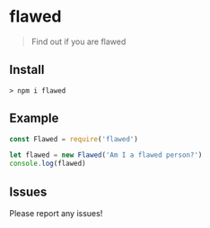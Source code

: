# flawed
> Find out if you are flawed

## Install
`> npm i flawed`

## Example
```js
const Flawed = require('flawed')

let flawed = new Flawed('Am I a flawed person?')
console.log(flawed)
```

## Issues
Please report any issues!
